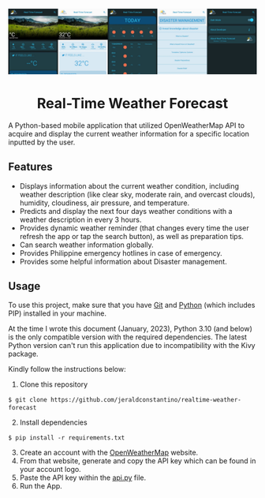 ![banner](https://github.com/jeraldconstantino/realtime-weather-forecast/blob/master/banner.png)
<h1 align="center">Real-Time Weather Forecast</h1>
A Python-based mobile application that utilized OpenWeatherMap API to acquire and display the current weather information for a specific location inputted by the user.

## Features
- Displays information about the current weather condition, including weather description (like clear sky, moderate rain, and overcast clouds), humidity, cloudiness, air pressure, and temperature.
- Predicts and display the next four days weather conditions with a weather description in every 3 hours.
- Provides dynamic weather reminder (that changes every time the user refresh the app or tap the search button), as well as preparation tips.
- Can search weather information globally.
- Provides Philippine emergency hotlines in case of emergency.
- Provides some helpful information about Disaster management.

## Usage
To use this project, make sure that you have [Git](https://git-scm.com/) and [Python](https://www.python.org/downloads/) (which includes PIP) installed in your machine. 

At the time I wrote this document (January, 2023), Python 3.10 (and below) is the only compatible version with the required dependencies. The latest Python version can't run this application due to incompatibility with the Kivy package. 

Kindly follow the instructions below:    
1. Clone this repository
```
$ git clone https://github.com/jeraldconstantino/realtime-weather-forecast
```
2. Install dependencies
```
$ pip install -r requirements.txt
```
3. Create an account with the [OpenWeatherMap](https://openweathermap.org/) website.
4. From that website, generate and copy the API key which can be found in your account logo.
5. Paste the API key within the [api.py](https://github.com/jeraldconstantino/realtime-weather-forecast/blob/master/api.py) file.
6. Run the App.
